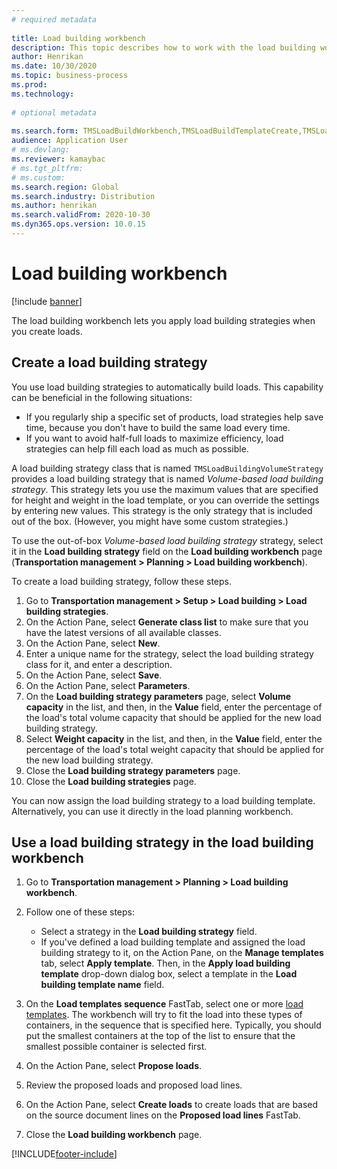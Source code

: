```yaml
--- 
# required metadata 
 
title: Load building workbench
description: This topic describes how to work with the load building workbench.
author: Henrikan
ms.date: 10/30/2020
ms.topic: business-process 
ms.prod:  
ms.technology:  
 
# optional metadata 
 
ms.search.form: TMSLoadBuildWorkbench,TMSLoadBuildTemplateCreate,TMSLoadBuildStrategy,TMSLoadBuildTemplateApply
audience: Application User 
# ms.devlang:  
ms.reviewer: kamaybac
# ms.tgt_pltfrm:  
# ms.custom:  
ms.search.region: Global
ms.search.industry: Distribution
ms.author: henrikan
ms.search.validFrom: 2020-10-30
ms.dyn365.ops.version: 10.0.15
---
```

# Load building workbench

[!include [banner](../includes/banner.md)]

The load building workbench lets you apply load building strategies when you create loads.

## Create a load building strategy

You use load building strategies to automatically build loads. This capability can be beneficial in the following situations:

- If you regularly ship a specific set of products, load strategies help save time, because you don't have to build the same load every time.
- If you want to avoid half-full loads to maximize efficiency, load strategies can help fill each load as much as possible.

A load building strategy class that is named `TMSLoadBuildingVolumeStrategy` provides a load building strategy that is named *Volume-based load building strategy*. This strategy lets you use the maximum values that are specified for height and weight in the load template, or you can override the settings by entering new values. This strategy is the only strategy that is included out of the box. (However, you might have some custom strategies.)

To use the out-of-box *Volume-based load building strategy* strategy, select it in the **Load building strategy** field on the **Load building workbench** page (**Transportation management &gt; Planning &gt; Load building workbench**).

To create a load building strategy, follow these steps.

1. Go to **Transportation management &gt; Setup &gt; Load building &gt; Load building strategies**.
1. On the Action Pane, select **Generate class list** to make sure that you have the latest versions of all available classes.
1. On the Action Pane, select **New**.
1. Enter a unique name for the strategy, select the load building strategy class for it, and enter a description.
1. On the Action Pane, select **Save**.
1. On the Action Pane, select **Parameters**.
1. On the **Load building strategy parameters** page, select **Volume capacity** in the list, and then, in the **Value** field, enter the percentage of the load's total volume capacity that should be applied for the new load building strategy.
1. Select **Weight capacity** in the list, and then, in the **Value** field, enter the percentage of the load's total weight capacity that should be applied for the new load building strategy.
1. Close the **Load building strategy parameters** page.
1. Close the **Load building strategies** page.

You can now assign the load building strategy to a load building template. Alternatively, you can use it directly in the load planning workbench.

## Use a load building strategy in the load building workbench

1. Go to **Transportation management &gt; Planning &gt; Load building workbench**.
1. Follow one of these steps:

    - Select a strategy in the **Load building strategy** field.
    - If you've defined a load building template and assigned the load building strategy to it, on the Action Pane, on the **Manage templates** tab, select **Apply template**. Then, in the **Apply load building template** drop-down dialog box, select a template in the **Load building template name** field.

1. On the **Load templates sequence** FastTab, select one or more [load templates](load-template.md). The workbench will try to fit the load into these types of containers, in the sequence that is specified here. Typically, you should put the smallest containers at the top of the list to ensure that the smallest possible container is selected first.
1. On the Action Pane, select **Propose loads**.
1. Review the proposed loads and proposed load lines.
1. On the Action Pane, select **Create loads** to create loads that are based on the source document lines on the **Proposed load lines** FastTab.
1. Close the **Load building workbench** page.


[!INCLUDE[footer-include](../../../includes/footer-banner.md)]